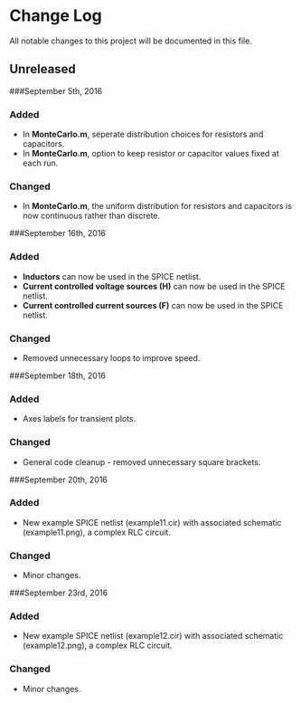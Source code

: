 # Change Log
All notable changes to this project will be documented in this file.

## Unreleased

###September 5th, 2016

### Added
- In __MonteCarlo.m__, seperate distribution choices for resistors and capacitors. 
- In __MonteCarlo.m__, option to keep resistor or capacitor values fixed at each run.

### Changed
- In __MonteCarlo.m__, the uniform distribution for resistors and capacitors is now continuous rather than discrete.

###September 16th, 2016

### Added
- __Inductors__ can now be used in the SPICE netlist.
- __Current controlled voltage sources (H)__ can now be used in the SPICE netlist.
- __Current controlled current sources (F)__ can now be used in the SPICE netlist.

### Changed
- Removed unnecessary loops to improve speed.

###September 18th, 2016

### Added
- Axes labels for transient plots.

### Changed
- General code cleanup - removed unnecessary square brackets.

###September 20th, 2016

### Added
- New example SPICE netlist (example11.cir) with associated schematic (example11.png), a complex RLC circuit.

### Changed
- Minor changes.

###September 23rd, 2016

### Added
- New example SPICE netlist (example12.cir) with associated schematic (example12.png), a complex RLC circuit.

### Changed 
- Minor changes.
